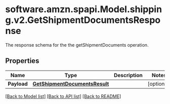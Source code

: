 # software.amzn.spapi.Model.shipping.v2.GetShipmentDocumentsResponse
The response schema for the the getShipmentDocuments operation.

## Properties

Name | Type | Description | Notes
------------ | ------------- | ------------- | -------------
**Payload** | [**GetShipmentDocumentsResult**](GetShipmentDocumentsResult.md) |  | [optional] 

[[Back to Model list]](../README.md#documentation-for-models) [[Back to API list]](../README.md#documentation-for-api-endpoints) [[Back to README]](../README.md)

